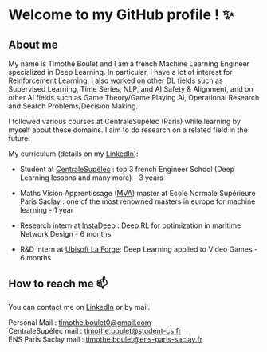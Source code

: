 # Welcome to my GitHub profile ! ✨

## About me

My name is Timothé Boulet and I am a french Machine Learning Engineer specialized in Deep Learning. In particular, I have a lot of interest for Reinforcement Learning. I also worked on other DL fields such as Supervised Learning, Time Series, NLP, and AI Safety & Alignment, and on other AI fields such as Game Theory/Game Playing AI, Operational Research and Search Problems/Decision Making.

I followed various courses at CentraleSupélec (Paris) while learning by myself about these domains. I aim to do research on a related field in the future.

My curriculum (details on my [LinkedIn](https://www.linkedin.com/in/tboulet)):
- Student at [CentraleSupélec](https://www.centralesupelec.fr/) : top 3 french Engineer School (Deep Learning lessons and many more) - 3 years

- Maths Vision Apprentissage ([MVA](https://www.master-mva.com/)) master at Ecole Normale Supérieure Paris Saclay : one of the most renowned masters in europe for machine learning - 1 year

- Research intern at [InstaDeep](https://www.instadeep.com/) : Deep RL for optimization in maritime Network Design - 6 months

- R&D intern at [Ubisoft La Forge](https://www.ubisoft.com/fr-fr/studio/laforge): Deep Learning applied to Video Games - 6 months



## How to reach me 📫

You can contact me on [LinkedIn](https://www.linkedin.com/in/tboulet) or by mail.

Personal Mail : timothe.boulet0@gmail.com <br>
CentraleSupélec mail : timothe.boulet@student-cs.fr <br>
ENS Paris Saclay mail : timothe.boulet@ens-paris-saclay.fr <br>
